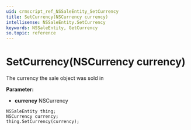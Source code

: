 ```yaml
---
uid: crmscript_ref_NSSaleEntity_SetCurrency
title: SetCurrency(NSCurrency currency)
intellisense: NSSaleEntity.SetCurrency
keywords: NSSaleEntity, GetCurrency
so.topic: reference
---
```


# SetCurrency(NSCurrency currency)

The currency the sale object was sold in

**Parameter:** 
 - **currency** NSCurrency

```crmscript
NSSaleEntity thing;
NSCurrency currency;
thing.SetCurrency(currency);
```

